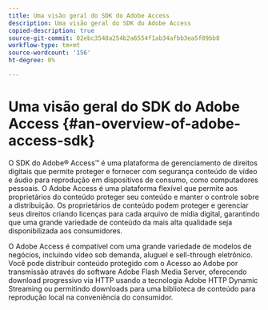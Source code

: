 ```yaml
---
title: Uma visão geral do SDK do Adobe Access
description: Uma visão geral do SDK do Adobe Access
copied-description: true
source-git-commit: 02ebc3548a254b2a6554f1ab34afbb3ea5f09bb8
workflow-type: tm+mt
source-wordcount: '156'
ht-degree: 0%

---
```


# Uma visão geral do SDK do Adobe Access {#an-overview-of-adobe-access-sdk}

O SDK do Adobe® Access™ é uma plataforma de gerenciamento de direitos digitais que permite proteger e fornecer com segurança conteúdo de vídeo e áudio para reprodução em dispositivos de consumo, como computadores pessoais. O Adobe Access é uma plataforma flexível que permite aos proprietários do conteúdo proteger seu conteúdo e manter o controle sobre a distribuição. Os proprietários de conteúdo podem proteger e gerenciar seus direitos criando licenças para cada arquivo de mídia digital, garantindo que uma grande variedade de conteúdo da mais alta qualidade seja disponibilizada aos consumidores.

O Adobe Access é compatível com uma grande variedade de modelos de negócios, incluindo vídeo sob demanda, aluguel e sell-through eletrônico. Você pode distribuir conteúdo protegido com o Acesso ao Adobe por transmissão através do software Adobe Flash Media Server, oferecendo download progressivo via HTTP usando a tecnologia Adobe HTTP Dynamic Streaming ou permitindo downloads para uma biblioteca de conteúdo para reprodução local na conveniência do consumidor.
